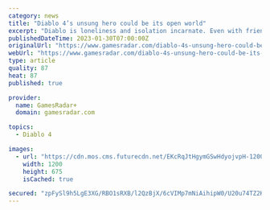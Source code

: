 ```yaml
---
category: news
title: "Diablo 4’s unsung hero could be its open world"
excerpt: "Diablo is loneliness and isolation incarnate. Even with friends at your side, the feeling of absence permeates every ramshackle town and desolate crypt journeyed upon – people were there before, now ..."
publishedDateTime: 2023-01-30T07:00:00Z
originalUrl: "https://www.gamesradar.com/diablo-4s-unsung-hero-could-be-its-open-world/"
webUrl: "https://www.gamesradar.com/diablo-4s-unsung-hero-could-be-its-open-world/"
type: article
quality: 87
heat: 87
published: true

provider:
  name: GamesRadar+
  domain: gamesradar.com

topics:
  - Diablo 4

images:
  - url: "https://cdn.mos.cms.futurecdn.net/EKcRqJtHgymGSwHdyojvpH-1200-80.jpg"
    width: 1200
    height: 675
    isCached: true

secured: "zpFySl9h5LgE3XG/RBO1sRXB/l2QzBjX/6cVIMp7mNiAihipW0/U20u74TZ2KwA9CFAtwH7nbd0GWt8ag2USoMGfHUISIrTlGXI0rXqfDvGdFdeUaOWw2pN6iw4aG35Q7c1UQaMxkEqHtFKXZSPLG9eUgudZJv4g2QOZDVO7w+uDzwUREJX3xDNrLUeMGGv0A56ndYzPKlG4qrGaD2/cQZ+zhJzPwFUGGv9CxLCLB6RStq5nZUBsU9Hdkx/hn1xUCKNhYbNwrG7VmReaJmcdpNGZP4jqnE3u0Rl7IukiJNGYea3/GOubfLJ8QSLbYbHF6J7BqC6IAALZ5JNM5A5fP8cE4bI5l4fPvKhNaLZe/Kc=;WZpreucbspTQYE4VUz0YHA=="
---
```


